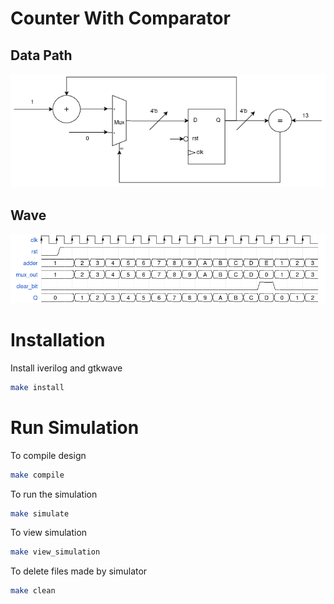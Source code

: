 # Counter With Comparator

## Data Path
![data_path](./docs/counter.png) 

## Wave
![wave](./docs/wave.png)


# Installation
Install iverilog and gtkwave
```bash
make install
```

# Run Simulation
To compile design
```bash
make compile
```

To run the simulation
```bash
make simulate
```

To view simulation
```bash
make view_simulation
```

To delete files made by simulator
```bash
make clean
```

